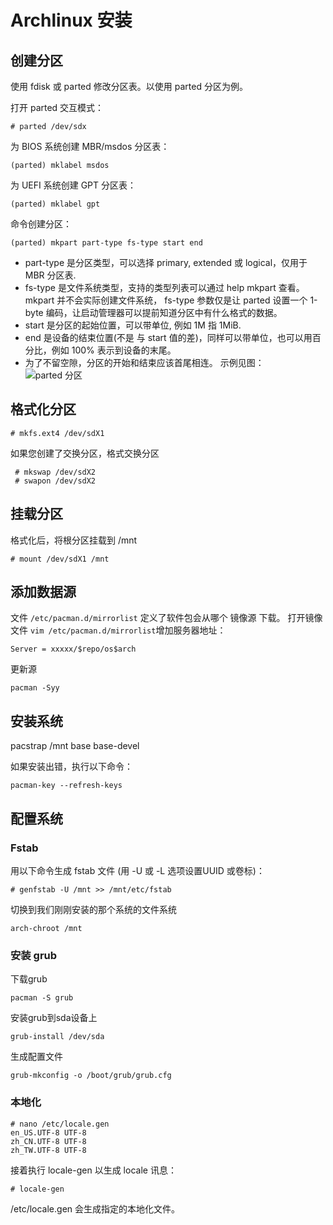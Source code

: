 
# Archlinux 安装

## 创建分区
使用 fdisk 或 parted 修改分区表。以使用 parted 分区为例。

打开 parted 交互模式：

    # parted /dev/sdx
为 BIOS 系统创建 MBR/msdos 分区表：

    (parted) mklabel msdos
为 UEFI 系统创建 GPT 分区表：

    (parted) mklabel gpt

命令创建分区：

    (parted) mkpart part-type fs-type start end
* part-type 是分区类型，可以选择 primary, extended 或 logical，仅用于 MBR 分区表.      
* fs-type 是文件系统类型，支持的类型列表可以通过 help mkpart 查看。 mkpart 并不会实际创建文件系统， fs-type 参数仅是让 parted 设置一个 1-byte 编码，让启动管理器可以提前知道分区中有什么格式的数据。
* start 是分区的起始位置，可以带单位, 例如 1M 指 1MiB.
* end 是设备的结束位置(不是 与 start 值的差)，同样可以带单位，也可以用百分比，例如 100% 表示到设备的末尾。
* 为了不留空隙，分区的开始和结束应该首尾相连。
示例见图：       
![parted 分区](https://github.com/TourDJ/linux-zen/blob/master/image/parted-msdoc.png)    

## 格式化分区

    # mkfs.ext4 /dev/sdX1

如果您创建了交换分区，格式交换分区
 
     # mkswap /dev/sdX2
     # swapon /dev/sdX2
 
## 挂载分区
格式化后，将根分区挂载到 /mnt

    # mount /dev/sdX1 /mnt

## 添加数据源
文件 `/etc/pacman.d/mirrorlist` 定义了软件包会从哪个 镜像源 下载。
打开镜像文件 `vim /etc/pacman.d/mirrorlist`增加服务器地址：

    Server = xxxxx/$repo/os$arch

更新源

    pacman -Syy

## 安装系统

pacstrap /mnt base base-devel

如果安装出错，执行以下命令：

    pacman-key --refresh-keys

## 配置系统
### Fstab
用以下命令生成 fstab 文件 (用 -U 或 -L 选项设置UUID 或卷标)：

    # genfstab -U /mnt >> /mnt/etc/fstab

切换到我们刚刚安装的那个系统的文件系统

    arch-chroot /mnt

### 安装 grub
下载grub

    pacman -S grub

安装grub到sda设备上

    grub-install /dev/sda 

生成配置文件

    grub-mkconfig -o /boot/grub/grub.cfg

### 本地化

    # nano /etc/locale.gen
    en_US.UTF-8 UTF-8
    zh_CN.UTF-8 UTF-8
    zh_TW.UTF-8 UTF-8
接着执行 locale-gen 以生成 locale 讯息：

    # locale-gen
/etc/locale.gen 会生成指定的本地化文件。

